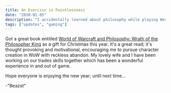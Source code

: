 ```yaml
---
title: An Exercise in Pointlessness
date: "2010-01-05"
description: "I accidentally learned about philosophy while playing World of Warcraft."
tags: ["updates", "gaming"]
---
```


Got a great book entitled [World of Warcraft and Philosophy: Wrath of the Philosopher King](https://www.goodreads.com/book/show/6663553-world-of-warcraft-and-philosophy) as a gift for Christmas this year.  It's a great read; it's thought provoking and motivational, encouraging me to pursue character creation in WoW with reckless abandon.  My lovely wife and I have been working on our trades skills together which has been a wonderful experience in and out of game.

Hope everyone is enjoying the new year; until next time...

-"Beazst"
